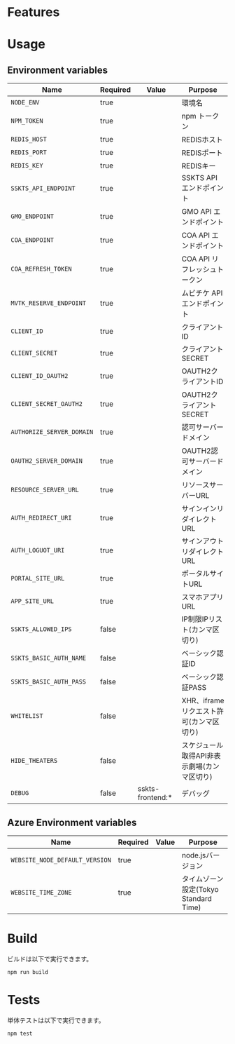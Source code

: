 # Features


# Usage

## Environment variables

| Name                                | Required | Value            | Purpose                                 |
|-------------------------------------|----------|------------------|-----------------------------------------|
| `NODE_ENV`                          | true     |                  | 環境名                                  |
| `NPM_TOKEN`                         | true     |                  | npm トークン                            |
| `REDIS_HOST`                        | true     |                  | REDISホスト                             |
| `REDIS_PORT`                        | true     |                  | REDISポート                             |
| `REDIS_KEY`                         | true     |                  | REDISキー                               |
| `SSKTS_API_ENDPOINT`                | true     |                  | SSKTS API エンドポイント                 |
| `GMO_ENDPOINT`                      | true     |                  | GMO API エンドポイント                   |
| `COA_ENDPOINT`                      | true     |                  | COA API エンドポイント                   |
| `COA_REFRESH_TOKEN`                 | true     |                  | COA API リフレッシュトークン              |
| `MVTK_RESERVE_ENDPOINT`             | true     |                  | ムビチケ API エンドポイント               |
| `CLIENT_ID`                         | true     |                  | クライアントID                           |
| `CLIENT_SECRET`                     | true     |                  | クライアントSECRET                       |
| `CLIENT_ID_OAUTH2`                  | true     |                  | OAUTH2クライアントID                     |
| `CLIENT_SECRET_OAUTH2`              | true     |                  | OAUTH2クライアントSECRET                 |
| `AUTHORIZE_SERVER_DOMAIN`           | true     |                  | 認可サーバードメイン                      |
| `OAUTH2_SERVER_DOMAIN`              | true     |                  | OAUTH2認可サーバードメイン                |
| `RESOURCE_SERVER_URL`               | true     |                  | リソースサーバーURL                      |
| `AUTH_REDIRECT_URI`                 | true     |                  | サインインリダイレクトURL                 |
| `AUTH_LOGUOT_URI`                   | true     |                  | サインアウトリダイレクトURL               |
| `PORTAL_SITE_URL`                   | true     |                  | ポータルサイトURL                        |
| `APP_SITE_URL`                      | true     |                  | スマホアプリURL                          |
| `SSKTS_ALLOWED_IPS`                 | false    |                  | IP制限IPリスト(カンマ区切り)              |
| `SSKTS_BASIC_AUTH_NAME`             | false    |                  | ベーシック認証ID                         |
| `SSKTS_BASIC_AUTH_PASS`             | false    |                  | ベーシック認証PASS                       |
| `WHITELIST`                         | false    |                  | XHR、iframeリクエスト許可(カンマ区切り)   |
| `HIDE_THEATERS`                     | false    |                  | スケジュール取得API非表示劇場(カンマ区切り)   |
| `DEBUG`                             | false    | sskts-frontend:* | デバッグ                                |

## Azure Environment variables

| Name                                | Required | Value            | Purpose                                 |
|-------------------------------------|----------|------------------|-----------------------------------------|
| `WEBSITE_NODE_DEFAULT_VERSION`      | true     |                  | node.jsバージョン                        |
| `WEBSITE_TIME_ZONE`                 | true     |                  | タイムゾーン設定(Tokyo Standard Time)     |


# Build

ビルドは以下で実行できます。

```shell
npm run build
```

# Tests

単体テストは以下で実行できます。

```shell
npm test
```

<!-- UIテストは以下で実行できます。

```shell
npm ui-test
``` -->

<!-- # JsDoc

```shell
npm run jsdoc
```

`jsdocを作成できます。./docsに出力されます。 -->
